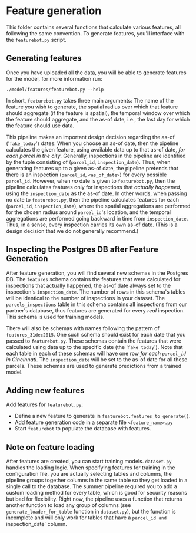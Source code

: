 # Feature generation

This folder contains several functions that calculate various features, all following the same convention. To generate features, you'll interface with the `featurebot.py` script.

## Generating features

Once you have uploaded all the data, you will be able to generate features for the model, for more information run:

`./model/features/featurebot.py --help`

In short, `featurebot.py` takes three main arguments: The name of the feature you wish to generate, the spatial radius over which that feature should aggregate (if the feature is spatial), the temporal window over which the feature should aggregate, and the as-of date, i.e., the last day for which the feature should use data.

This pipeline makes an important design decision regarding the as-of ('`fake_today`') dates: When you choose an as-of date, then the pipeline calculates the given feature, using available data up to that as-of date, *for each parcel in the city*. Generally, inspections in the pipeline are identified by the tuple consisting of (`parcel_id`, `inspection_date`). Thus, when generating features up to a given as-of date, the pipeline pretends that there is an inspection (`parcel_id`, `<as_of_date>`) for every possible `parcel_id`. However, when *no* date is given to `featurebot.py`, then the pipeline calculates features only for inspections that *actually happened*, using the `inspection_date` as the as-of date. In other words, when passing no date to `featurebot.py`, then the pipeline calculates features for each (`parcel_id`, `inspection_date`), where the spatial aggregations are performed for the chosen radius around `parcel_id`'s location, and the temporal aggregations are performed going backward in time from `inspection_date`. Thus, in a sense, every inspection carries its own as-of date. (This is a design decision that we do not generally recommend.)

## Inspecting the Postgres DB after Feature Generation

After feature generation, you will find several new schemas in the Postgres DB. The `features` schema contains the features that were calculated for inspections that actually happened, the as-of date always set to the inspection's `inspection_date`. The number of rows in this schema's tables will be identical to the number of inspections in your dataset. The `parcels_inspections` table in this schema contains all inspections from our partner's database, thus features are generated for every *real* inspection. This schema is used for training models.

There will also be schemas with names following the pattern of `features_31dec2015`. One such schema should exist for each date that you passed to `featurebot.py`. These schemas contain the features that were calculated using data up to the specific date (the '`fake_today`'). Note that each table in each of these schemas will have one row *for each `parcel_id` in Cincinnati*. The `inspection_date` will be set to the as-of date for all these parcels. These schemas are used to generate predictions from a trained model.

## Adding new features

Add features for `featurebot.py`:

*  Define a new feature to generate in `featurebot.features_to_generate()`. 
*  Add feature generation code in a separate file `<feature_name>.py`
*  Start `featurebot` to populate the database with features.

## Note on feature loading

After features are created, you can start training models. `dataset.py` handles the loading logic. When specifying features for training in the configuration file, you are actually selecting tables and columns, the pipeline groups together columns in the same table so they get loaded in a single call to the database. The summer pipeline required you to add a custom loading method for every table, which is good for security reasons but bad for flexibility. Right now, the pipeline uses a function that returns another function to load any group of columns (see `generate_loader_for_table` function in `dataset.py`), but the function is incomplete and will only work for tables that have a `parcel_id and `inspection_date` column.
